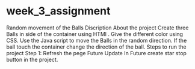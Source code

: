# week_3_assignment
Random movement of the Balls
Discription About the project
Create three Balls in side of the container using HTMl .
Give the different color using CSS.
Use the Java script to move the Balls in the random direction.
If the ball touch the container change the direction of the ball.
Steps to run the project
Step 1: Refresh the pege
Future Update
In Future create star stop button in the project.
